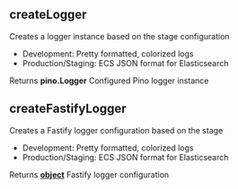 <!-- Generated by documentation.js. Update this documentation by updating the source code. -->

## createLogger

Creates a logger instance based on the stage configuration

*   Development: Pretty formatted, colorized logs
*   Production/Staging: ECS JSON format for Elasticsearch

Returns **pino.Logger** Configured Pino logger instance

## createFastifyLogger

Creates a Fastify logger configuration based on the stage

*   Development: Pretty formatted, colorized logs
*   Production/Staging: ECS JSON format for Elasticsearch

Returns **[object][1]** Fastify logger configuration

[1]: https://developer.mozilla.org/docs/Web/JavaScript/Reference/Global_Objects/Object
